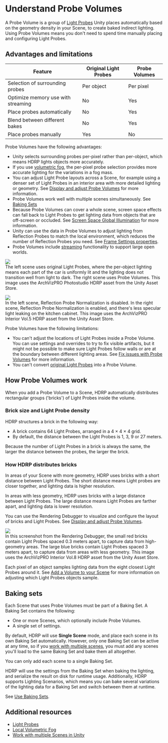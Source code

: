 # Understand Probe Volumes

A Probe Volume is a group of [Light Probes](https://docs.unity3d.com/Manual/LightProbes.html) Unity places automatically based on the geometry density in your Scene, to create baked indirect lighting. Using Probe Volumes means you don't need to spend time manually placing and configuring Light Probes.

## Advantages and limitations

| **Feature** | **Original Light Probes** | **Probe Volumes** |
|---|---|---|
| Selection of surrounding probes | Per object | Per pixel |
| Optimize memory use with streaming | No | Yes |
| Place probes automatically | No | Yes  |
| Blend between different bakes | No | Yes |
| Place probes manually |  Yes  | No |

Probe Volumes have the following advantages:

- Unity selects surrounding probes per-pixel rather than per-object, which means HDRP lights objects more accurately.
- If you use [volumetric fog](create-a-local-fog-effect.md), the per-pixel probe selection provides more accurate lighting for the variations in a fog mass.
- You can adjust Light Probe layouts across a Scene, for example using a denser set of Light Probes in an interior area with more detailed lighting or geometry. See [Display and adjust Probe Volumes](probevolumes-showandadjust.md) for more information.
- Probe Volumes work well with multiple scenes simultaneously. See [Baking Sets](probevolumes-concept.md#baking-sets)
- Because Probe Volumes can cover a whole scene, screen space effects can fall back to Light Probes to get lighting data from objects that are off-screen or occluded. See [Screen Space Global Illumination](Override-Screen-Space-GI.md) for more information.
- Unity can use the data in Probe Volumes to adjust lighting from Reflection Probes to match the local environment, which reduces the number of Reflection Probes you need. See [Frame Settings properties](frame-settings-reference.md).
- Probe Volumes include [streaming](probevolumes-streaming.md) functionality to support large open worlds.

![](Images/probevolumes-per-pixel.png)<br/>
The left scene uses original Light Probes, where the per-object lighting means each part of the car is uniformly lit and the lighting does not transition well from light to dark. The right scene uses Probe Volumes. This image uses the ArchVizPRO Photostudio HDRP asset from the Unity Asset Store.

![](Images/probevolumes-reflection-probe-normalization.png)<br/>
In the left scene, Reflection Probe Normalization is disabled. In the right scene, Reflection Probe Normalization is enabled, and there's less specular light leaking on the kitchen cabinet. This image uses the ArchVizPRO Interior Vol.5 HDRP asset from the Unity Asset Store.

Probe Volumes have the following limitations:

- You can't adjust the locations of Light Probes inside a Probe Volume. You can use settings and overrides to try to fix visible artifacts, but it might not be possible to make sure Light Probes follow walls or are at the boundary between different lighting areas. See [Fix issues with Probe Volumes](probevolumes-fixissues.md) for more information.
- You can't convert [original Light Probes](https://docs.unity3d.com/Manual/LightProbes.html) into a Probe Volume.

## How Probe Volumes work

When you add a Probe Volume to a Scene, HDRP automatically distributes rectangular groups ('bricks') of Light Probes inside the volume.

<a name="bricks"></a>
### Brick size and Light Probe density

HDRP structures a brick in the following way:

- A brick contains 64 Light Probes, arranged in a 4 × 4 × 4 grid.
- By default, the distance between the Light Probes is 1, 3, 9 or 27 meters.

Because the number of Light Probes in a brick is always the same, the larger the distance between the probes, the larger the brick.

### How HDRP distributes bricks

In areas of your Scene with more geometry, HDRP uses bricks with a short distance between Light Probes. The short distance means Light probes are closer together, and lighting data is higher resolution.

In areas with less geometry, HDRP uses bricks with a large distance between Light Probes. The large distance means Light Probes are farther apart, and lighting data is lower resolution.

You can use the Rendering Debugger to visualize and configure the layout of bricks and Light Probes. See [Display and adjust Probe Volumes](probevolumes-showandadjust.md).

![](Images/probevolumes-debug-displayprobebricks2.PNG)<br/>
In this screenshot from the Rendering Debugger, the small red bricks contain Light Probes spaced 0.3 meters apart, to capture data from high-geometry areas. The large blue bricks contain Light Probes spaced 3 meters apart, to capture data from areas with less geometry. This image uses the ArchVizPRO Interior Vol.8 HDRP asset from the Unity Asset Store.

Each pixel of an object samples lighting data from the eight closest Light Probes around it. See [Add a Volume to your Scene](probevolumes-fixissues.md#volume) for more information on adjusting which Light Probes objects sample.

<a name="baking-sets"></a>
## Baking sets

Each Scene that uses Probe Volumes must be part of a Baking Set.
A Baking Set contains the following:

- One or more Scenes, which optionally include Probe Volumes.
- A single set of settings.

By default, HDRP will use **Single Scene** mode, and place each scene in its own Baking Set automatically. However, only one Baking Set can be active at any time, so if you [work with multiple scenes](https://docs.unity3d.com/Manual/MultiSceneEditing.html), you must add any scenes you'll load to the same Baking Set and bake them all altogether.

You can only add each scene to a single Baking Set.

HDRP will use the settings from the Baking Set when baking the lighting, and serialize the result on disk for runtime usage. Additionally, HDRP supports Lighting Scenarios, which means you can bake several variations of the lighting data for a Baking Set and switch between them at runtime.


See [Use Baking Sets](probevolumes-use.md#use-baking-sets).

## Additional resources

* [Light Probes](https://docs.unity3d.com/Manual/LightProbes.html)
* [Local Volumetric Fog](create-a-local-fog-effect.md)
* [Work with multiple Scenes in Unity](https://docs.unity3d.com/Documentation/Manual/MultiSceneEditing.html)
